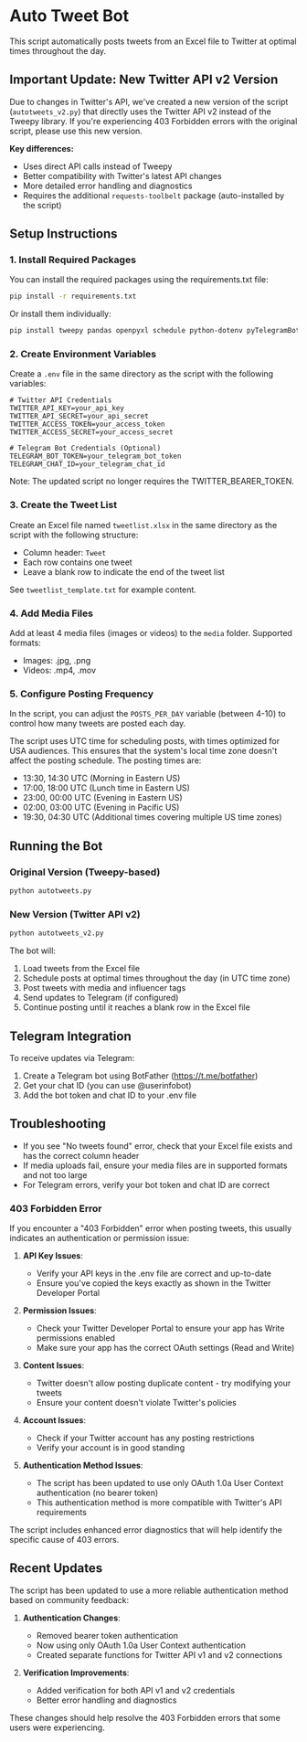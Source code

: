 # Auto Tweet Bot

This script automatically posts tweets from an Excel file to Twitter at optimal times throughout the day.

## Important Update: New Twitter API v2 Version

Due to changes in Twitter's API, we've created a new version of the script (`autotweets_v2.py`) that directly uses the Twitter API v2 instead of the Tweepy library. If you're experiencing 403 Forbidden errors with the original script, please use this new version.

**Key differences:**
- Uses direct API calls instead of Tweepy
- Better compatibility with Twitter's latest API changes
- More detailed error handling and diagnostics
- Requires the additional `requests-toolbelt` package (auto-installed by the script)

## Setup Instructions

### 1. Install Required Packages

You can install the required packages using the requirements.txt file:

```bash
pip install -r requirements.txt
```

Or install them individually:

```bash
pip install tweepy pandas openpyxl schedule python-dotenv pyTelegramBotAPI
```

### 2. Create Environment Variables

Create a `.env` file in the same directory as the script with the following variables:

```
# Twitter API Credentials
TWITTER_API_KEY=your_api_key
TWITTER_API_SECRET=your_api_secret
TWITTER_ACCESS_TOKEN=your_access_token
TWITTER_ACCESS_SECRET=your_access_secret

# Telegram Bot Credentials (Optional)
TELEGRAM_BOT_TOKEN=your_telegram_bot_token
TELEGRAM_CHAT_ID=your_telegram_chat_id
```

Note: The updated script no longer requires the TWITTER_BEARER_TOKEN.

### 3. Create the Tweet List

Create an Excel file named `tweetlist.xlsx` in the same directory as the script with the following structure:

- Column header: `Tweet`
- Each row contains one tweet
- Leave a blank row to indicate the end of the tweet list

See `tweetlist_template.txt` for example content.

### 4. Add Media Files

Add at least 4 media files (images or videos) to the `media` folder. Supported formats:
- Images: .jpg, .png
- Videos: .mp4, .mov

### 5. Configure Posting Frequency

In the script, you can adjust the `POSTS_PER_DAY` variable (between 4-10) to control how many tweets are posted each day.

The script uses UTC time for scheduling posts, with times optimized for USA audiences. This ensures that the system's local time zone doesn't affect the posting schedule. The posting times are:
- 13:30, 14:30 UTC (Morning in Eastern US)
- 17:00, 18:00 UTC (Lunch time in Eastern US)
- 23:00, 00:00 UTC (Evening in Eastern US)
- 02:00, 03:00 UTC (Evening in Pacific US)
- 19:30, 04:30 UTC (Additional times covering multiple US time zones)

## Running the Bot

### Original Version (Tweepy-based)
```bash
python autotweets.py
```

### New Version (Twitter API v2)
```bash
python autotweets_v2.py
```

The bot will:
1. Load tweets from the Excel file
2. Schedule posts at optimal times throughout the day (in UTC time zone)
3. Post tweets with media and influencer tags
4. Send updates to Telegram (if configured)
5. Continue posting until it reaches a blank row in the Excel file

## Telegram Integration

To receive updates via Telegram:
1. Create a Telegram bot using BotFather (https://t.me/botfather)
2. Get your chat ID (you can use @userinfobot)
3. Add the bot token and chat ID to your .env file

## Troubleshooting

- If you see "No tweets found" error, check that your Excel file exists and has the correct column header
- If media uploads fail, ensure your media files are in supported formats and not too large
- For Telegram errors, verify your bot token and chat ID are correct

### 403 Forbidden Error

If you encounter a "403 Forbidden" error when posting tweets, this usually indicates an authentication or permission issue:

1. **API Key Issues**:
   - Verify your API keys in the .env file are correct and up-to-date
   - Ensure you've copied the keys exactly as shown in the Twitter Developer Portal

2. **Permission Issues**:
   - Check your Twitter Developer Portal to ensure your app has Write permissions enabled
   - Make sure your app has the correct OAuth settings (Read and Write)

3. **Content Issues**:
   - Twitter doesn't allow posting duplicate content - try modifying your tweets
   - Ensure your content doesn't violate Twitter's policies

4. **Account Issues**:
   - Check if your Twitter account has any posting restrictions
   - Verify your account is in good standing

5. **Authentication Method Issues**:
   - The script has been updated to use only OAuth 1.0a User Context authentication (no bearer token)
   - This authentication method is more compatible with Twitter's API requirements

The script includes enhanced error diagnostics that will help identify the specific cause of 403 errors.

## Recent Updates

The script has been updated to use a more reliable authentication method based on community feedback:

1. **Authentication Changes**:
   - Removed bearer token authentication
   - Now using only OAuth 1.0a User Context authentication
   - Created separate functions for Twitter API v1 and v2 connections

2. **Verification Improvements**:
   - Added verification for both API v1 and v2 credentials
   - Better error handling and diagnostics

These changes should help resolve the 403 Forbidden errors that some users were experiencing.
